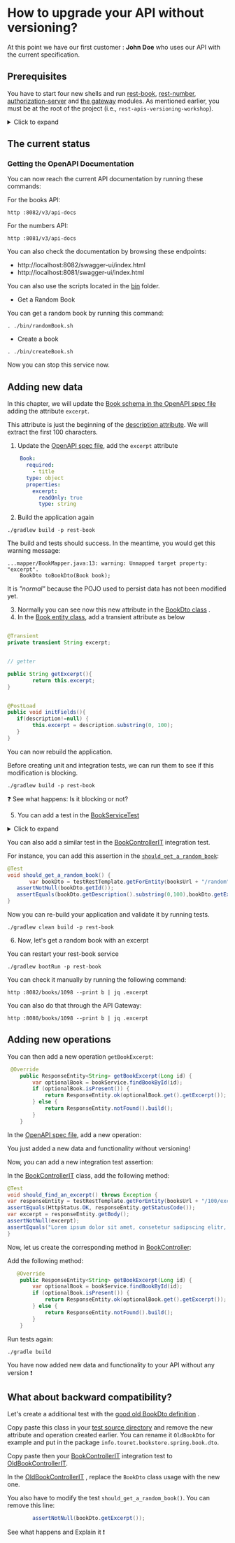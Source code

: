 # How to upgrade your API without versioning?

At this point we have our first customer : **John Doe** who uses our API with the current specification.

## Prerequisites

You have to start four new shells and run [rest-book](../rest-book), [rest-number](../rest-number), [authorization-server](../authorization-server)
and [the gateway](../gateway) modules.
As mentioned earlier, you must be at the root of the project (i.e., ``rest-apis-versioning-workshop``).

<details>
<summary>Click to expand</summary>

In the first shell, run:

```jshelllanguage
./gradlew bootRun -p rest-book
```

In the second one:

```jshelllanguage
./gradlew bootRun -p rest-number
```

In the second one:

```jshelllanguage
./gradlew bootRun -p authorization-server
```
And in the last one:

```jshelllanguage
./gradlew bootRun -p gateway
```

_You can disable unit and integration tests by adding the option ``-x test`` at the end of the command ;-)._

</details>

## The current status

### Getting the OpenAPI Documentation

You can now reach the current API documentation by running these commands:

For the books API:

```jshelllanguage
http :8082/v3/api-docs
```
For the numbers API:

```jshelllanguage
http :8081/v3/api-docs
```

You can also check the documentation by browsing these endpoints:

* http://localhost:8082/swagger-ui/index.html
* http://localhost:8081/swagger-ui/index.html

You can also use the scripts located in the [bin](../bin) folder.

* Get a Random Book

You can get a random book by running this command:

```jshelllanguage
. ./bin/randomBook.sh
```
* Create a book

```jshelllanguage
. ./bin/createBook.sh
```

Now you can stop this service now.

## Adding new data

In this chapter, we will update the [Book schema in the OpenAPI spec file](../rest-book/src/main/resources/openapi.yml) adding the attribute ``excerpt``.

This attribute is just the beginning of the [description attribute](../rest-book/src/main/resources/openapi.yml).
We will extract the first 100 characters.

1. Update the [OpenAPI spec file]((../rest-book/src/main/resources/openapi.yml)), add the ``excerpt`` attribute

```yaml
    Book:
      required:
        - title
      type: object
      properties:
        excerpt:
          readOnly: true
          type: string
```
2. Build the application again

```jshelllanguage
./gradlew build -p rest-book
```

The build and tests should success. In the meantime, you would get this warning message:

```jshelllanguage
...mapper/BookMapper.java:13: warning: Unmapped target property: "excerpt".
    BookDto toBookDto(Book book);

```
It is *"normal"* because the POJO used to persist data has not been modified yet.

3. Normally you can see now this new attribute in
   the [BookDto class](../rest-book/build/generated/src/main/java/info/touret/bookstore/spring/book/generated/dto/BookDto.java)
   .
4. In the [Book entity class](../rest-book/src/main/java/info/touret/bookstore/spring/book/entity/Book.java), add a
   transient attribute as below

```java

@Transient
private transient String excerpt;


// getter

public String getExcerpt(){
        return this.excerpt;
}


@PostLoad
public void initFields(){
   if(description!=null) {
        this.excerpt = description.substring(0, 100);
   }
}
```
You can now rebuild the application.

Before creating unit and integration tests, we can run them to see if this modification is blocking.

```jshelllanguage
./gradlew build -p rest-book
```

:question: See what happens: Is it blocking or not?

5. You can add a test in the [BookServiceTest](../rest-book/src/test/java/info/touret/bookstore/spring/book/service/BookServiceTest.java)
<details>
<summary>Click to expand</summary>

For instance:


```java
@Test
 void should_find_a_random_book_with_excerpt() {
         var book = Mockito.mock(Book.class);
     when(book.getId()).thenReturn(100L);
     when(book.getDescription()).thenReturn("""
             Lorem ipsum dolor sit amet, consetetur sadipscing elitr, sed diam nonumy eirmod tempor invidunt ut labore et dolore magna aliquyam erat, sed diam voluptua. At vero eos et accusam et justo duo dolores et ea rebum. Stet clita kasd gubergren, no sea takimata sanctus est Lorem ipsum dolor sit amet. Lorem ipsum dolor sit amet, consetetur sadipscing elitr, sed diam nonumy eirmod tempor invidunt ut labore et dolore magna aliquyam erat, sed diam voluptua. At vero eos et accusam et justo duo dolores et ea rebum. Stet clita kasd gubergren, no sea takimata sanctus est Lorem ipsum dolor sit amet.
             """);
     when(book.getExcerpt()).thenReturn("Lorem ipsum dolor sit amet, consetetur sadipscing elitr, sed diam nonumy eirmod tempor invidunt ut l");
     var longList = createBookList().stream().map(Book::getId).collect(Collectors.toList());
     when(bookRepository.findAllIds()).thenReturn(longList);
     when(bookRepository.findById(anyLong())).thenReturn(Optional.of(book));
     assertNotNull(bookService.findRandomBook());
     var bookFounded = bookService.findRandomBook();
     assertEquals(book.getDescription().substring(0, 100), bookFounded.getExcerpt());
     }
```
</details>

You can also add a similar test in the [BookControllerIT](../rest-book/src/test/java/info/touret/bookstore/spring/book/controller/BookControllerIT.java) integration test.

For instance, you can add this assertion in the [``should_get_a_random_book``](../rest-book/src/test/java/info/touret/bookstore/spring/book/controller/BookControllerIT.java):

```java
@Test
void should_get_a_random_book() {
       var bookDto = testRestTemplate.getForEntity(booksUrl + "/random", BookDto.class).getBody();
   assertNotNull(bookDto.getId());
   assertEquals(bookDto.getDescription().substring(0,100),bookDto.getExcerpt());
}

```

Now you can re-build your application and validate it by running tests.

```jshelllanguage
./gradlew clean build -p rest-book
```

6. Now, let's get a random book with an excerpt

You can restart your rest-book service

```jshelllanguage
./gradlew bootRun -p rest-book
```

You can check it manually by running the following command:

```jshelllanguage
http :8082/books/1098 --print b | jq .excerpt 
```

You can also do that through the API Gateway:

```jshelllanguage
http :8080/books/1098 --print b | jq .excerpt 
```

## Adding new operations

You can then add a new operation ``getBookExcerpt``:

```java
 @Override
    public ResponseEntity<String> getBookExcerpt(Long id) {
        var optionalBook = bookService.findBookById(id);
        if (optionalBook.isPresent()) {
            return ResponseEntity.ok(optionalBook.get().getExcerpt());
        } else {
            return ResponseEntity.notFound().build();
        }
    }
```


In the [OpenAPI spec file](../rest-book/src/main/resources/openapi.yml), add a new operation:

You just added a new data and functionality without versioning!

Now, you can add a new integration test assertion:

In the [BookControllerIT](../rest-book/src/test/java/info/touret/bookstore/spring/book/controller/BookControllerIT.java) class, add the following method:

```java
@Test
void should_find_an_excerpt() throws Exception {
var responseEntity = testRestTemplate.getForEntity(booksUrl + "/100/excerpt", String.class);
assertEquals(HttpStatus.OK, responseEntity.getStatusCode());
var excerpt = responseEntity.getBody();
assertNotNull(excerpt);
assertEquals("Lorem ipsum dolor sit amet, consetetur sadipscing elitr, sed diam nonumy eirmod tempor invidunt ut l", excerpt);
}
```

Now, let us create the corresponding method in [BookController](../rest-book/src/main/java/info/touret/bookstore/spring/book/controller/BookController.java):

Add the following method:

```java
   @Override
    public ResponseEntity<String> getBookExcerpt(Long id) {
        var optionalBook = bookService.findBookById(id);
        if (optionalBook.isPresent()) {
            return ResponseEntity.ok(optionalBook.get().getExcerpt());
        } else {
            return ResponseEntity.notFound().build();
        }
    }
```

Run tests again:

```jshelllanguage
./gradle build
```

You have now added new data and functionality to your API without any version :exclamation:

## What about backward compatibility?

Let's create a additional test with
the [good old BookDto definition](../rest-book/build/generated/src/main/java/info/touret/bookstore/spring/book/generated/dto/BookDto.java)
.

Copy paste this class in your [test source directory](../rest-book/src/test/java/) and remove the new attribute and
operation created earlier.
You can rename it ``OldBookDto`` for example and put in the package ``info.touret.bookstore.spring.book.dto``.

Copy paste then your [BookControllerIT](../rest-book/src/test/java/info/touret/bookstore/spring/book/controller/BookControllerIT.java)  integration test to [OldBookControllerIT](../rest-book/src/test/java/info/touret/bookstore/spring/book/controller/OldBookControllerIT.java).

In the [OldBookControllerIT](../rest-book/src/test/java/info/touret/bookstore/spring/book/controller/OldBookControllerIT.java)
, replace the ``BookDto`` class usage with the new one.

You also have to modify the test ``should_get_a_random_book()``.
You can remove this line:

```java
        assertNotNull(bookDto.getExcerpt());
```

See what happens and Explain it :exclamation:
